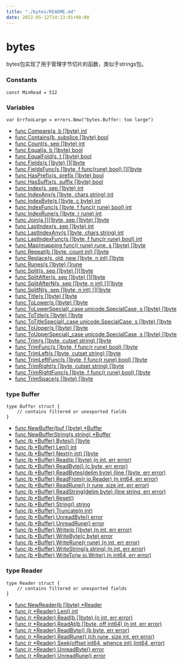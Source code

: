 ```yaml
---
title: "./bytes/README.md"
date: 2022-05-12T14:13:01+08:00
---
```

# bytes

bytes包实现了用于管理字节切片的函数，类似于strings包。

### Constants

	const MinRead = 512
	
### Variables

	var ErrTooLarge = errors.New("bytes.Buffer: too large")

- [func Compare(a, b []byte) int](Compare.md)
- [func Contains(b, subslice []byte) bool](Contains.md)
- [func Count(s, sep []byte) int](Count.md)
- [func Equal(a, b []byte) bool](Equal.md)
- [func EqualFold(s, t []byte) bool](EqualFold.md)
- [func Fields(s []byte) [][]byte](Fields.md)
- [func FieldsFunc(s []byte, f func(rune) bool) [][]byte](FieldsFunc.md)
- [func HasPrefix(s, prefix []byte) bool](HasPrefix.md)
- [func HasSuffix(s, suffix []byte) bool](HasSuffix.md)
- [func Index(s, sep []byte) int](Index.md)
- [func IndexAny(s []byte, chars string) int](IndexAny.md)
- [func IndexByte(s []byte, c byte) int](IndexByte.md)
- [func IndexFunc(s []byte, f func(r rune) bool) int](IndexFunc.md)
- [func IndexRune(s []byte, r rune) int](IndexRune.md)
- [func Join(a [][]byte, sep []byte) []byte](Join.md)
- [func LastIndex(s, sep []byte) int](LastIndex.md)
- [func LastIndexAny(s []byte, chars string) int](LastIndexAny.md)
- [func LastIndexFunc(s []byte, f func(r rune) bool) int](LastIndexFunc.md)
- [func Map(mapping func(r rune) rune, s []byte) []byte](Map.md)
- [func Repeat(b []byte, count int) []byte](Repeat.md)
- [func Replace(s, old, new []byte, n int) []byte](Replace.md)
- [func Runes(s []byte) []rune](Runes.md)
- [func Split(s, sep []byte) [][]byte](Split.md)
- [func SplitAfter(s, sep []byte) [][]byte](SplitAfter.md)
- [func SplitAfterN(s, sep []byte, n int) [][]byte](SplitAfterN.md)
- [func SplitN(s, sep []byte, n int) [][]byte](SplitN.md)
- [func Title(s []byte) []byte](Title.md)
- [func ToLower(s []byte) []byte](ToLower.md)
- [func ToLowerSpecial(_case unicode.SpecialCase, s []byte) []byte](ToLowerSpecial.md)
- [func ToTitle(s []byte) []byte](ToTitle.md)
- [func ToTitleSpecial(_case unicode.SpecialCase, s []byte) []byte](ToTitleSpecial.md)
- [func ToUpper(s []byte) []byte](ToUpper.md)
- [func ToUpperSpecial(_case unicode.SpecialCase, s []byte) []byte](ToUpperSpecial.md)
- [func Trim(s []byte, cutset string) []byte](Trim.md)
- [func TrimFunc(s []byte, f func(r rune) bool) []byte](TrimFunc.md)
- [func TrimLeft(s []byte, cutset string) []byte](TrimLeft.md)
- [func TrimLeftFunc(s []byte, f func(r rune) bool) []byte](TrimLeftFunc.md)
- [func TrimRight(s []byte, cutset string) []byte](TrimRight.md)
- [func TrimRightFunc(s []byte, f func(r rune) bool) []byte](TrimRightFunc.md)
- [func TrimSpace(s []byte) []byte](TrimSpace.md)

### type Buffer

	type Buffer struct {
		// contains filtered or unexported fields
    }

- [func NewBuffer(buf []byte) *Buffer](NewBuffer.md)
- [func NewBufferString(s string) *Buffer](NewBufferString.md)
- [func (b *Buffer) Bytes() []byte](Buffer_Bytes.md)
- [func (b *Buffer) Len() int](Buffer_Len.md)
- [func (b *Buffer) Next(n int) []byte](Buffer_Next.md)
- [func (b *Buffer) Read(p []byte) (n int, err error)](Buffer_Read.md)
- [func (b *Buffer) ReadByte() (c byte, err error)](Buffer_ReadByte.md)
- [func (b *Buffer) ReadBytes(delim byte) (line []byte, err error)](Buffer_ReadBytes.md)
- [func (b *Buffer) ReadFrom(r io.Reader) (n int64, err error)](Buffer_ReadFrom.md)
- [func (b *Buffer) ReadRune() (r rune, size int, err error)](Buffer_ReadRune.md)
- [func (b *Buffer) ReadString(delim byte) (line string, err error)](Buffer_ReadString.md)
- [func (b *Buffer) Reset()](Buffer_Reset.md)
- [func (b *Buffer) String() string](Buffer_String.md)
- [func (b *Buffer) Truncate(n int)](Buffer_Truncate.md)
- [func (b *Buffer) UnreadByte() error](Buffer_UnreadByte.md)
- [func (b *Buffer) UnreadRune() error](Buffer_UnreadRune.md)
- [func (b *Buffer) Write(p []byte) (n int, err error)](Buffer_Write.md)
- [func (b *Buffer) WriteByte(c byte) error](Buffer_WriteByte.md)
- [func (b *Buffer) WriteRune(r rune) (n int, err error)](Buffer_WriteRune.md)
- [func (b *Buffer) WriteString(s string) (n int, err error)](Buffer_WriteString.md)
- [func (b *Buffer) WriteTo(w io.Writer) (n int64, err error)](Buffer_WriteTo.md)

### type Reader

	type Reader struct {
		// contains filtered or unexported fields
	}
	
- [func NewReader(b []byte) *Reader](NewReader.md)
- [func (r *Reader) Len() int](Reader_Len.md)
- [func (r *Reader) Read(b []byte) (n int, err error)](Reader_Read.md)
- [func (r *Reader) ReadAt(b []byte, off int64) (n int, err error)](Reader_ReadAt.md)
- [func (r *Reader) ReadByte() (b byte, err error)](Reader_ReadByte.md)
- [func (r *Reader) ReadRune() (ch rune, size int, err error)](Reader_ReadRune.md)
- [func (r *Reader) Seek(offset int64, whence int) (int64, error)](Reader_Seek.md)
- [func (r *Reader) UnreadByte() error](Reader_UnreadByte.md)
- [func (r *Reader) UnreadRune() error](Reader_UnreadRune.md)
